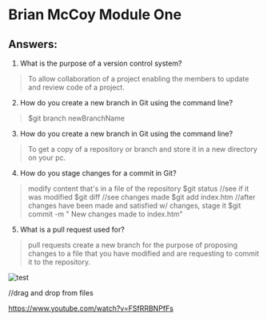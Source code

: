 # Brian McCoy Module One

## Answers:

1. What is the purpose of a version control system?
  > To allow collaboration of a project enabling the members to update and review code of a project.
2. How do you create a new branch in Git using the command line?
  > $git branch newBranchName
3. How do you create a new branch in Git using the command line?
  > To get a copy of a repository or branch and store it in a new directory on your pc.
4. How do you stage changes for a commit in Git?
  > modify content that's in a file of the repository
   $git status    //see if it was modified
   $git diff      //see changes made
   $git add index.htm    //after changes have been made and satisfied w/ changes, stage it
   $git commit -m "<Brian McCoy> New changes made to index.htm"
5. What is a pull request used for?
  > pull requests create a new branch for the purpose of proposing changes to a file that you have modified and are requesting to commit it to the repository.


![test](https://github.com/g1sp4rky/BrianMcCoy_Training_Modules/assets/122124088/8cc477a1-536e-418c-86af-3982150a7f1b)

//drag and drop from files

https://www.youtube.com/watch?v=FSfRRBNPfFs
